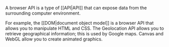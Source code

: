 A browser API is a type of [[API|API]] that can expose data from the surrounding computer environment.

For example, the [[DOM|document object model]] is a browser API that allows you to manipulate HTML and CSS. The Geolocation API allows you to retrieve geographical information; this is used by Google maps. Canvas and WebGL allow you to create animated graphics.